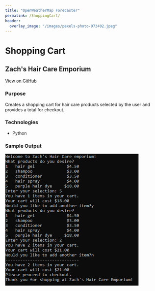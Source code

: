 ```yaml
---
title: "OpenWeatherMap Forecaster"
permalink: /ShoppingCart/
header:
  overlay_image: "/images/pexels-photo-973402.jpeg"
---
```

# Shopping Cart
## Zach's Hair Care Emporium
[View on GitHub](https://github.com/midumass/DSC-510/tree/master/11.1) 

### Purpose
Creates a shopping cart for hair care products selected by the user and provides a total for checkout.

### Technologies
* Python

### Sample Output
![Sample Image](images/DSC-510/ShoppingCart.png)